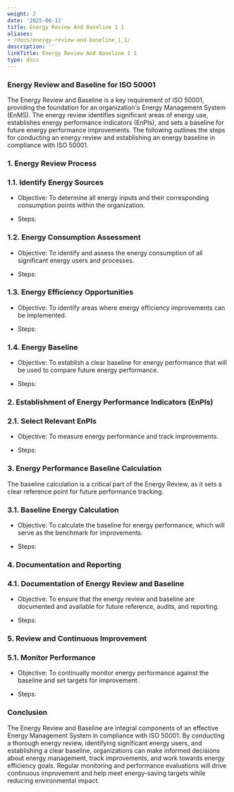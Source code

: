 ```yaml
---
weight: 2
date: '2025-06-12'
title: Energy Review And Baseline 1 1
aliases:
- /docs/energy-review-and-baseline_1_1/
description: ''
linkTitle: Energy Review And Baseline 1 1
type: docs
---
```


### Energy Review and Baseline for ISO 50001

The Energy Review and Baseline is a key requirement of ISO 50001, providing the foundation for an organization's Energy Management System (EnMS). The energy review identifies significant areas of energy use, establishes energy performance indicators (EnPIs), and sets a baseline for future energy performance improvements. The following outlines the steps for conducting an energy review and establishing an energy baseline in compliance with ISO 50001.

<!-- Unsupported block type: divider -->

### 1. Energy Review Process

### 1.1. Identify Energy Sources

- Objective: To determine all energy inputs and their corresponding consumption points within the organization.

- Steps:

<!-- Unsupported block type: divider -->

### 1.2. Energy Consumption Assessment

- Objective: To identify and assess the energy consumption of all significant energy users and processes.

- Steps:

<!-- Unsupported block type: divider -->

### 1.3. Energy Efficiency Opportunities

- Objective: To identify areas where energy efficiency improvements can be implemented.

- Steps:

<!-- Unsupported block type: divider -->

### 1.4. Energy Baseline

- Objective: To establish a clear baseline for energy performance that will be used to compare future energy performance.

- Steps:

<!-- Unsupported block type: divider -->

### 2. Establishment of Energy Performance Indicators (EnPIs)

### 2.1. Select Relevant EnPIs

- Objective: To measure energy performance and track improvements.

- Steps:

<!-- Unsupported block type: divider -->

### 3. Energy Performance Baseline Calculation

The baseline calculation is a critical part of the Energy Review, as it sets a clear reference point for future performance tracking.

### 3.1. Baseline Energy Calculation

- Objective: To calculate the baseline for energy performance, which will serve as the benchmark for improvements.

- Steps:

<!-- Unsupported block type: divider -->

### 4. Documentation and Reporting

### 4.1. Documentation of Energy Review and Baseline

- Objective: To ensure that the energy review and baseline are documented and available for future reference, audits, and reporting.

- Steps:

<!-- Unsupported block type: divider -->

### 5. Review and Continuous Improvement

### 5.1. Monitor Performance

- Objective: To continually monitor energy performance against the baseline and set targets for improvement.

- Steps:

<!-- Unsupported block type: divider -->

### Conclusion

The Energy Review and Baseline are integral components of an effective Energy Management System in compliance with ISO 50001. By conducting a thorough energy review, identifying significant energy users, and establishing a clear baseline, organizations can make informed decisions about energy management, track improvements, and work towards energy efficiency goals. Regular monitoring and performance evaluations will drive continuous improvement and help meet energy-saving targets while reducing environmental impact.